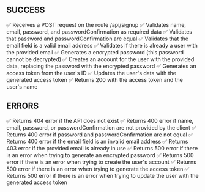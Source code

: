 ## SUCCESS

✅ Receives a POST request on the route /api/signup
✅ Validates name, email, password, and passwordConfirmation as required data
✅ Validates that password and passwordConfirmation are equal
✅ Validates that the email field is a valid email address
✅ Validates if there is already a user with the provided email
✅ Generates a encrypted password (this password cannot be decrypted)
✅ Creates an account for the user with the provided data, replacing the password with the encrypted password
✅ Generates an access token from the user's ID
✅ Updates the user's data with the generated access token
✅ Returns 200 with the access token and the user's name

## ERRORS

✅ Returns 404 error if the API does not exist
✅ Returns 400 error if name, email, password, or passwordConfirmation are not provided by the client
✅ Returns 400 error if password and passwordConfirmation are not equal
✅ Returns 400 error if the email field is an invalid email address
✅ Returns 403 error if the provided email is already in use
✅ Returns 500 error if there is an error when trying to generate an encrypted password
✅ Returns 500 error if there is an error when trying to create the user's account
✅ Returns 500 error if there is an error when trying to generate the access token
✅ Returns 500 error if there is an error when trying to update the user with the generated access token
